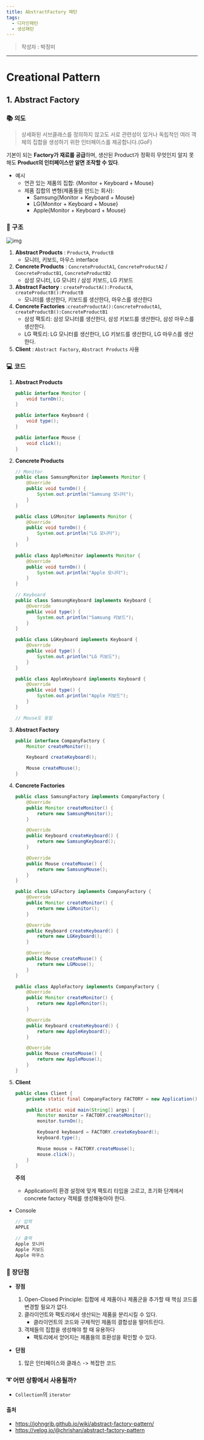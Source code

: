 ```yaml
---
title: AbstractFactory 패턴
tags:
  - 디자인패턴
  - 생성패턴
---
```


> 작성자 : 박정미

<!--more-->


___
# Creational Pattern

## 1. Abstract Factory

### 📚 의도

> 상세화된 서브클래스를 정의하지 않고도 서로 관련성이 있거나 독립적인 여러 객체의 집합을 생성하기 위한 인터페이스를 제공합니다.(GoF)


기본이 되는 **Factory가 재료를 공급**하며, 생산된 Product가 정확히 무엇인지 알지 못해도 **Product의 인터페이스만 알면 조작할 수 있다**.


- 예시
  - 연관 있는 제품의 집합: {Monitor + Keyboard + Mouse}
  - 제품 집합의 변형(제품들을 만드는 회사): 
    - Samsung{Monitor + Keyboard + Mouse}
    - LG{Monitor + Keyboard + Mouse}
    - Apple{Monitor + Keyboard + Mouse}




### 🧱 구조

![img](https://media.vlpt.us/images/chrishan/post/85b01a09-3c9e-42b2-8f52-5ce4611d84ab/structure-indexed-2x.png)

1. **Abstract Products** : `ProductA`, `ProductB`
   - 모니터, 키보드, 마우스 interface
2. **Concrete Products** : `ConcreteProductA1`, `ConcreteProductA2` / `ConcreteProductB1`, `ConcreteProductB2`
   - 삼성 모니터, LG 모니터 / 삼성 키보드, LG 키보드
3. **Abstract Factory** : `createProductA():ProductA`, `createProductB():ProductB`
   - 모니터를 생산한다, 키보드를 생산한다, 마우스를 생산한다
4. **Concrete Factories** :`createProductA():ConcreteProductA1`, `createProductB():ConcreteProductB1`
   - 삼성 팩토리: 삼성 모니터를 생산한다, 삼성 키보드를 생산한다, 삼성 마우스를 생산한다.
   - LG 팩토리: LG 모니터를 생산한다, LG 키보드를 생산한다, LG 마우스를 생산한다.
5. **Client** : `Abstract Factory`, `Abstract Products` 사용



### 💻 코드

1. **Abstract Products**

   ```java
   public interface Monitor {
       void turnOn();
   }
   
   public interface Keyboard {
       void type();
   }
   
   public interface Mouse {
       void click();
   }
   ```

2. **Concrete Products**

   ```java
   // Monitor
   public class SamsungMonitor implements Monitor {
       @Override
       public void turnOn() {
           System.out.println("Samsung 모니터");
       }
   }
   
   public class LGMonitor implements Monitor {
       @Override
       public void turnOn() {
           System.out.println("LG 모니터");
       }
   }
   
   public class AppleMonitor implements Monitor {
       @Override
       public void turnOn() {
           System.out.println("Apple 모니터");
       }
   }
   
   // Keyboard
   public class SamsungKeyboard implements Keyboard {
       @Override
       public void type() {
           System.out.println("Samsung 키보드");
       }
   }
   
   public class LGKeyboard implements Keyboard {
       @Override
       public void type() {
           System.out.println("LG 키보드");
       }
   }
   
   public class AppleKeyboard implements Keyboard {
       @Override
       public void type() {
           System.out.println("Apple 키보드");
       }
   }
   
   // Mouse도 동일
   ```

3. **Abstract Factory**

   ```java
   public interface CompanyFactory {
       Monitor createMonitor();
   
       Keyboard createKeyboard();
   
       Mouse createMouse();
   }
   ```

4. **Concrete Factories**

   ```java
   public class SamsungFactory implements CompanyFactory {
       @Override
       public Monitor createMonitor() {
           return new SamsungMonitor();
       }
   
       @Override
       public Keyboard createKeyboard() {
           return new SamsungKeyboard();
       }
   
       @Override
       public Mouse createMouse() {
           return new SamsungMouse();
       }
   }
   
   public class LGFactory implements CompanyFactory {
       @Override
       public Monitor createMonitor() {
           return new LGMonitor();
       }
   
       @Override
       public Keyboard createKeyboard() {
           return new LGKeyboard();
       }
   
       @Override
       public Mouse createMouse() {
           return new LGMouse();
       }
   }
   
   public class AppleFactory implements CompanyFactory {
       @Override
       public Monitor createMonitor() {
           return new AppleMonitor();
       }
   
       @Override
       public Keyboard createKeyboard() {
           return new AppleKeyboard();
       }
   
       @Override
       public Mouse createMouse() {
           return new AppleMouse();
       }
   }
   ```

5. **Client**

   ```java
   public class Client {
       private static final CompanyFactory FACTORY = new Application().createFactory();
   
       public static void main(String[] args) {
           Monitor monitor = FACTORY.createMonitor();
           monitor.turnOn();
   
           Keyboard keyboard = FACTORY.createKeyboard();
           keyboard.type();
   
           Mouse mouse = FACTORY.createMouse();
           mouse.click();
       }
   }
   ```

   **주의**
   - Application이 환경 설정에 맞게 팩토리 타입을 고르고, 초기화 단계에서 concrete factory 객체를 생성해놓아야 한다.



- Console
  ```java
  // 입력
  APPLE
  
  // 출력
  Apple 모니터
  Apple 키보드
  Apple 마우스
  ```





### 🔮 장단점
- **장점**
  1. Open-Closed Principle: 집합에 새 제품이나 제품군을 추가할 때 핵심 코드를 변경할 필요가 없다.
  2. 클라이언트와 팩토리에서 생산되는 제품을 분리시킬 수 있다.
     - 클라이언트의 코드와 구체적인 제품의 결합성을 떨어트린다.
  3. 객체들의 집합을 생성해야 할 때 유용하다
     - 팩토리에서 얻어지는 제품들의 호환성을 확인할 수 있다.


- **단점**
  1. 많은 인터페이스와 클래스 -> 복잡한 코드




### ➰ 어떤 상황에서 사용될까?
- `Collection`의 `iterator`


#### 출처
- https://johngrib.github.io/wiki/abstract-factory-pattern/
- https://velog.io/@chrishan/abstract-factory-pattern
